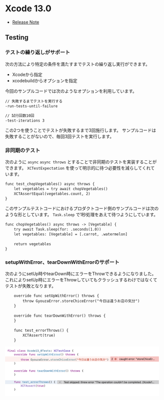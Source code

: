 # Xcode 13.0
 - [Release Note](https://developer.apple.com/documentation/xcode-release-notes/xcode-13-release-notes)

## Testing
### テストの繰り返しがサポート
次の方法により特定の条件を満たすまでテストの繰り返し実行ができます。

 - Xcodeから指定
 - xcodebuildからオプションを指定

今回のサンプルコードでは次のようなオプションを利用しています。

```
// 失敗するまでテストを実行する
-run-tests-until-failure 
```

```
// 試行回数10回
-test-iterations 3
```

この2つを使うことでテストが失敗するまで3回施行します。
サンプルコードは失敗することがないので、毎回3回テストを実行します。


### 非同期のテスト
次のように `async` `async throws` とすることで非同期のテストを実装することができます。
`XCTestExpectation` を使って明示的に待つ必要性を減らしてくれています。

```
func test_chopVegetables() async throws {
    let vegetables = try await chopVegetables()
    XCTAssertEqual(vegetables.count, 2)
}
```

このサンプルテストコードにおけるプロダクトコード側のサンプルコードは次のような形としています。
`Task.sleep` で1秒処理をあえて待つようにしています。

```
func chopVegetables() async throws -> [Vegetable] {
    try await Task.sleep(for: .seconds(1.0))
    let vegetables: [Vegetable] = [.carrot, .watermelon]

    return vegetables
}
```


### setupWithError、tearDownWithErrorのサポート
次のようにsetUp時やtearDown時にエラーをThrowできるようになりました。
これによりsetUp時にエラーをThrowしていてもクラッシュするわけではなくてテストが失敗となります。

```
    override func setUpWithError() throws {
        throw GyouzaError.storeChiceError("今日は違うお店の気分")
    }

    override func tearDownWithError() throws {
    }

    func test_errorThrows() {
        XCTAssert(true)
    }
```

<img src="./image/setupWithError.png" alt="setUpWithErrorの実行例">
